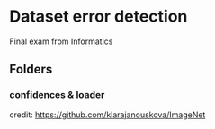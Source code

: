 # Dataset error detection
Final exam from Informatics 

## Folders
### confidences & loader
credit: https://github.com/klarajanouskova/ImageNet
